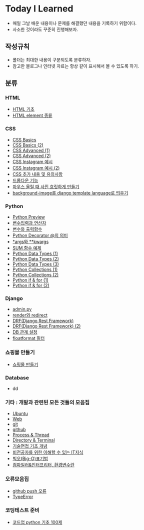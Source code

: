# Today I Learned

- 매일 그날 배운 내용이나 문제를 해결했던 내용을 기록하기 위함이다.
- 사소한 것이라도 꾸준히 진행해보자.

## 작성규칙

- 폴더는 최대한 내용이 구분되도록 분류하자.
- 참고한 블로그나 인터넷 자료는 항상 같이 표시해서 볼 수 있도록 하기.

## 분류

### HTML

- [HTML 기초](https://github.com/tkdqor/TIL/blob/main/HTML/HTML%20%EA%B8%B0%EC%B4%88.md)
- [HTML element 종류](https://github.com/tkdqor/TIL/blob/main/HTML/HTML%20element%20%EC%A2%85%EB%A5%98.md)



### CSS

- [CSS Basics](https://github.com/tkdqor/TIL/blob/main/CSS/CSS%20Basics.md)
- [CSS Basics (2)](https://github.com/tkdqor/TIL/blob/main/CSS/CSS%20Basics%20(2).md)
- [CSS Advanced (1)](https://github.com/tkdqor/TIL/blob/main/CSS/CSS%20Advanced%20(1).md) 
- [CSS Advanced (2)](https://github.com/tkdqor/TIL/blob/main/CSS/CSS%20Advanced%20(2).md) 
- [CSS Instagram 예시](https://github.com/tkdqor/TIL/blob/main/CSS/CSS%20Instagram%20%EC%98%88%EC%8B%9C.md) 
- [CSS Instagram 예시 (2)](https://github.com/tkdqor/TIL/blob/main/CSS/CSS%20Instagram%20%EC%98%88%EC%8B%9C%20(2).md) 
- [CSS 추가 내용 및 유의사항](https://github.com/tkdqor/TIL/blob/main/CSS/CSS%20%EC%B6%94%EA%B0%80%20%EB%82%B4%EC%9A%A9%20%EB%B0%8F%20%EC%9C%A0%EC%9D%98%EC%82%AC%ED%95%AD.md) 
- [드롭다운 기능](https://github.com/tkdqor/TIL/blob/main/CSS/%EB%93%9C%EB%A1%AD%EB%8B%A4%EC%9A%B4%20%EA%B8%B0%EB%8A%A5.md) 
- [마우스 올릴 때 사진 흐릿하게 만들기](https://github.com/tkdqor/TIL/blob/main/CSS/%EB%A7%88%EC%9A%B0%EC%8A%A4%20%EC%98%AC%EB%A6%B4%20%EB%95%8C%20%EC%82%AC%EC%A7%84%20%ED%9D%90%EB%A6%BF%ED%95%98%EA%B2%8C%20%EB%A7%8C%EB%93%A4%EA%B8%B0.md) 
- [background-image를 django template language로 띄우기](https://github.com/tkdqor/TIL/blob/main/CSS/background-image%EB%A5%BC%20django%20template%20language%EB%A1%9C%20%EB%9D%84%EC%9A%B0%EA%B8%B0.md) 




### Python

- [Python Preview](https://github.com/tkdqor/TIL/blob/main/Python/Python%20Preview.md)
- [변수입력과 연산자](https://github.com/tkdqor/TIL/blob/main/Python/%EB%B3%80%EC%88%98%EC%9E%85%EB%A0%A5%EA%B3%BC%20%EC%97%B0%EC%82%B0%EC%9E%90.md)
- [변수와 출력함수](https://github.com/tkdqor/TIL/blob/main/Python/%EB%B3%80%EC%88%98%EC%99%80%20%EC%B6%9C%EB%A0%A5%ED%95%A8%EC%88%98.md)
- [Python Decorator @의 의미](https://github.com/tkdqor/TIL/blob/main/Python/Python%20Decorator%20%40%EC%9D%98%20%EC%9D%98%EB%AF%B8.md)
- [*args와 **kwargs](https://github.com/tkdqor/TIL/blob/main/Python/*args%EC%99%80%20**kwargs.md)
- [SUM 함수 예제](https://github.com/tkdqor/TIL/blob/main/Python/SUM%20%ED%95%A8%EC%88%98%20%EC%98%88%EC%A0%9C.md)
- [Python Data Types (1)](https://github.com/tkdqor/TIL/blob/main/Python/Python%20Data%20Types%20(1).md)
- [Python Data Types (2)](https://github.com/tkdqor/TIL/blob/main/Python/Python%20Data%20Types%20(2).md)
- [Python Data Types (3)](https://github.com/tkdqor/TIL/blob/main/Python/Python%20Data%20Types%20(3).md)
- [Python Collections (1)](https://github.com/tkdqor/TIL/blob/main/Python/Python%20Collections%20(1).md)
- [Python Collections (2)](https://github.com/tkdqor/TIL/blob/main/Python/Python%20Collections%20(2).md)
- [Python if & for (1)](https://github.com/tkdqor/TIL/blob/main/Python/Python%20if%20%26%20for%20(1).md)
- [Python if & for (2)](https://github.com/tkdqor/TIL/blob/main/Python/Python%20if%20%26%20for%20(2).md)



### Django

- [admin.py](https://github.com/tkdqor/TIL/blob/main/Django/admin.py.md)
- [render와 redirect](https://github.com/tkdqor/TIL/blob/main/Django/render%EC%99%80%20redirect.md)
- [DRF(Django Rest Framework)](https://github.com/tkdqor/TIL/blob/main/Django/DRF(Django%20Rest%20Framework).md)
- [DRF(Django Rest Framework) (2)](https://github.com/tkdqor/TIL/blob/main/Django/DRF(Django%20Rest%20Framework)%20(2).md)
- [DB 관계 설정](https://github.com/tkdqor/TIL/blob/main/Django/DB%20%EA%B4%80%EA%B3%84%20%EC%84%A4%EC%A0%95.md)
- [floatformat 필터](https://github.com/tkdqor/TIL/blob/main/Django/floatformat%20%ED%95%84%ED%84%B0.md)



### 쇼핑몰 만들기

- [쇼핑몰 만들기](https://github.com/tkdqor/TIL/tree/main/%EC%87%BC%ED%95%91%EB%AA%B0%20%EB%A7%8C%EB%93%A4%EA%B8%B0)



### Database

- dd



### 기타 : 개발과 관련된 모든 것들의 모음집

- [Ubuntu](https://github.com/tkdqor/TIL/blob/main/%EA%B8%B0%ED%83%80/Linux.md)
- [Web](https://github.com/tkdqor/TIL/blob/main/%EA%B8%B0%ED%83%80/Web%EC%9D%B4%EB%9E%80.md)
- [git](https://github.com/tkdqor/TIL/blob/main/%EA%B8%B0%ED%83%80/git.md)
- [github](https://github.com/tkdqor/TIL/blob/main/%EA%B8%B0%ED%83%80/github.md)
- [Process & Thread](https://github.com/tkdqor/TIL/blob/main/%EA%B8%B0%ED%83%80/Process%20%26%20Thread.md)
- [Directory & Terminal](https://github.com/tkdqor/TIL/blob/main/%EA%B8%B0%ED%83%80/Directory%20%26%20Terminal.md)
- [기술면접 기초 개념](https://github.com/tkdqor/TIL/blob/main/%EA%B8%B0%ED%83%80/%EA%B8%B0%EC%88%A0%EB%A9%B4%EC%A0%91%20%EA%B8%B0%EC%B4%88%20%EA%B0%9C%EB%85%90.md)
- [비전공자를 위한 이해할 수 있는 IT지식](https://github.com/tkdqor/TIL/blob/main/%EA%B8%B0%ED%83%80/%EB%B9%84%EC%A0%84%EA%B3%B5%EC%9E%90%EB%A5%BC%20%EC%9C%84%ED%95%9C%20%EC%9D%B4%ED%95%B4%ED%95%A0%20%EC%88%98%20%EC%9E%88%EB%8A%94%20IT%EC%A7%80%EC%8B%9D.md)
- [빅오(Big-O)표기법](https://github.com/tkdqor/TIL/blob/main/%EA%B8%B0%ED%83%80/%EB%B9%85%EC%98%A4(Big-O)%ED%91%9C%EA%B8%B0%EB%B2%95.md)
- [컴파일러&인터프리터, 환경변수란](https://github.com/tkdqor/TIL/blob/main/%EA%B8%B0%ED%83%80/%EC%BB%B4%ED%8C%8C%EC%9D%BC%EB%9F%AC%26%EC%9D%B8%ED%84%B0%ED%94%84%EB%A6%AC%ED%84%B0%2C%20%ED%99%98%EA%B2%BD%EB%B3%80%EC%88%98%EB%9E%80.md)



### 오류모음집

- [github push 오류](https://github.com/tkdqor/TIL/blob/main/%EC%98%A4%EB%A5%98%EB%AA%A8%EC%9D%8C%EC%A7%91/github%20push%20%EC%98%A4%EB%A5%98.md)
- [TypeError](https://github.com/tkdqor/TIL/blob/main/%EC%98%A4%EB%A5%98%EB%AA%A8%EC%9D%8C%EC%A7%91/TypeError.md)



### 코딩테스트 준비

- [코드업 python 기초 100제](https://github.com/tkdqor/TIL/blob/main/%EC%BD%94%EB%94%A9%ED%85%8C%EC%8A%A4%ED%8A%B8%20%EC%A4%80%EB%B9%84/%EC%BD%94%EB%93%9C%EC%97%85%20python%20%EA%B8%B0%EC%B4%88%20100%EC%A0%9C.md)

